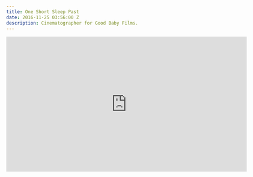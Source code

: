 ```yaml
---
title: One Short Sleep Past
date: 2016-11-25 03:56:00 Z
description: Cinematographer for Good Baby Films.
---
```


<iframe src="https://player.vimeo.com/video/181811534" width="640" height="360" frameborder="0" webkitallowfullscreen mozallowfullscreen allowfullscreen></iframe>
